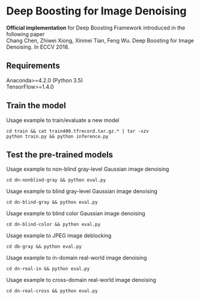 Deep Boosting for Image Denoising
====
**Official implementation** for Deep Boosting Framework introduced in the following paper <br/>
Chang Chen, Zhiwei Xiong, Xinmei Tian, Feng Wu. Deep Boosting for Image Denoising. In ECCV 2018. <br/>

## Requirements
Anaconda>=4.2.0 (Python 3.5) <br/>
TensorFlow>=1.4.0 <br/>

## Train the model
Usage example to train/evaluate a new model <br/>
```
cd train && cat train400.tfrecord.tar.gz.* | tar -xzv
python train.py && python inference.py
```
## Test the pre-trained models
Usage example to non-blind gray-level Gaussian image denoising <br/>
```
cd dn-nonblind-gray && python eval.py
```
Usage example to blind gray-level Gaussian image denoising <br/>
```
cd dn-blind-gray && python eval.py
```
Usage example to blind color Gaussian image denoising <br/>
```
cd dn-blind-color && python eval.py
```
Usage example to JPEG image deblocking
```
cd db-gray && python eval.py
```
Usage example to in-domain real-world image denoising
```
cd dn-real-in && python eval.py
```
Usage example to cross-domain real-world image denoising
```
cd dn-real-cross && python eval.py
```
